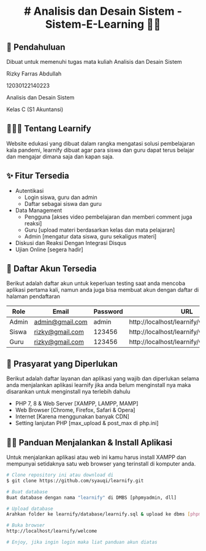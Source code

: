 <h1 align="center"># Analisis dan Desain Sistem - Sistem-E-Learning 👋🏻</h1>

## 📖 Pendahuluan
Dibuat untuk memenuhi tugas mata kuliah Analisis dan Desain Sistem

Rizky Farras Abdullah<br>

12030122140223<br>

Analisis dan Desain Sistem<br>

Kelas C (S1 Akuntansi)<br>

<p></p>

<h2 id="tentang">👨🏻‍🏫 Tentang Learnify</h2>

Website edukasi yang dibuat dalam rangka mengatasi solusi pembelajaran kala pandemi, learnify dibuat agar para siswa dan guru dapat terus belajar dan mengajar dimana saja dan kapan saja.

<p></p>

<h2 id="fitur">✨ Fitur Tersedia</h2>

- Autentikasi
  - Login siswa, guru dan admin
  - Daftar sebagai siswa dan guru
- Data Management
  - Pengguna [akses video pembelajaran dan memberi comment juga reaksi]
  - Guru [upload materi berdasarkan kelas dan mata pelajaran]
  - Admin [mengatur data siswa, guru sekaligus materi]
- Diskusi dan Reaksi Dengan Integrasi Disqus
- Ujian Online [segera hadir]

<p></p>

<h2 id="akun">🔑 Daftar Akun Tersedia</h2>

Berikut adalah daftar akun untuk keperluan testing saat anda mencoba aplikasi pertama kali, namun anda juga bisa membuat akun dengan daftar di halaman pendaftaran

| Role  | Email                  | Password | URL                                     |
| ----- | ---------------------- | -------- | --------------------------------------- |
| Admin | admin@gmail.com        | admin    | http://localhost/learnify/welcome/admin |
| Siswa | rizky@gmail.com        | 123456   | http://localhost/learnify/welcome       |
| Guru  | rizky@gmail.com        | 123456   | http://localhost/learnify/welcome/guru  |

<p></p>

<h2 id="syarat">💾 Prasyarat yang Diperlukan</h2>

Berikut adalah daftar layanan dan aplikasi yang wajib dan diperlukan selama anda menjalankan aplikasi learnify jika anda belum menginstall nya maka disarankan untuk menginstall nya terlebih dahulu

- PHP 7, 8 & Web Server [XAMPP, LAMPP, MAMP]
- Web Browser [Chrome, Firefox, Safari & Opera]
- Internet [Karena menggunakan banyak CDN]
- Setting lanjutan PHP [max_upload & post_max di php.ini]

<p></p>

<h2 id="download">🐱‍💻 Panduan Menjalankan & Install Aplikasi</h2>

Untuk menjalankan aplikasi atau web ini kamu harus install XAMPP dan mempunyai setidaknya satu web browser yang terinstall di komputer anda.

```bash
# Clone repository ini atau download di
$ git clone https://github.com/syauqi/learnify.git

# Buat database
Buat database dengan nama "learnify" di DMBS [phpmyadmin, dll]

# Upload database
Arahkan folder ke learnify/database/learnify.sql & upload ke dbms [phpmyadmin]

# Buka browser
http://localhost/learnify/welcome

# Enjoy, jika ingin login maka liat panduan akun diatas
```

<p></p>

